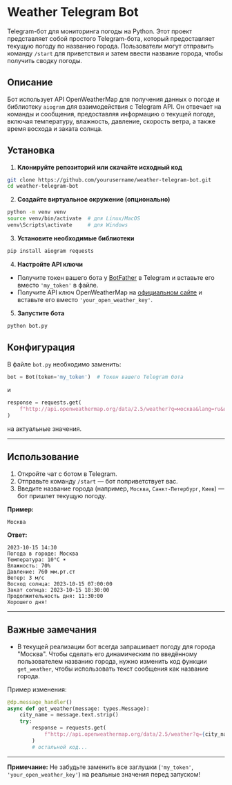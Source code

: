 # Weather Telegram Bot

Telegram-бот для мониторинга погоды на Python. Этот проект представляет собой простого Telegram-бота, который предоставляет текущую погоду по названию города. Пользователи могут отправить команду `/start` для приветствия и затем ввести название города, чтобы получить сводку погоды.

## Описание

Бот использует API OpenWeatherMap для получения данных о погоде и библиотеку `aiogram` для взаимодействия с Telegram API. Он отвечает на команды и сообщения, предоставляя информацию о текущей погоде, включая температуру, влажность, давление, скорость ветра, а также время восхода и заката солнца.

## Установка

1. **Клонируйте репозиторий или скачайте исходный код**

```bash
git clone https://github.com/yourusername/weather-telegram-bot.git
cd weather-telegram-bot
```

2. **Создайте виртуальное окружение (опционально)**

```bash
python -m venv venv
source venv/bin/activate  # для Linux/MacOS
venv\Scripts\activate     # для Windows
```

3. **Установите необходимые библиотеки**

```bash
pip install aiogram requests
```

4. **Настройте API ключи**

- Получите токен вашего бота у [BotFather](https://t.me/BotFather) в Telegram и вставьте его вместо `'my_token'` в файле.
- Получите API ключ OpenWeatherMap на [официальном сайте](https://openweathermap.org/api) и вставьте его вместо `'your_open_weather_key'`.

5. **Запустите бота**

```bash
python bot.py
```

## Конфигурация

В файле `bot.py` необходимо заменить:

```python
bot = Bot(token='my_token')  # Токен вашего Telegram бота
```

и

```python
response = requests.get(
    f"http://api.openweathermap.org/data/2.5/weather?q=москва&lang=ru&units=metric&appid=your_open_weather_key"
)
```

на актуальные значения.

---

## Использование

1. Откройте чат с ботом в Telegram.
2. Отправьте команду `/start` — бот поприветствует вас.
3. Введите название города (например, `Москва`, `Санкт-Петербург`, `Киев`) — бот пришлет текущую погоду.

**Пример:**

```
Москва
```

**Ответ:**

```
2023-10-15 14:30
Погода в городе: Москва
Температура: 10°C ☀️
Влажность: 70%
Давление: 760 мм.рт.ст
Ветер: 3 м/с 
Восход солнца: 2023-10-15 07:00:00
Закат солнца: 2023-10-15 18:30:00
Продолжительность дня: 11:30:00
Хорошего дня!
```

---

## Важные замечания

- В текущей реализации бот всегда запрашивает погоду для города "Москва". Чтобы сделать его динамическим по введённому пользователем названию города, нужно изменить код функции `get_weather`, чтобы использовать текст сообщения как название города.

Пример изменения:

```python
@dp.message_handler()
async def get_weather(message: types.Message):
    city_name = message.text.strip()
    try:
        response = requests.get(
            f"http://api.openweathermap.org/data/2.5/weather?q={city_name}&lang=ru&units=metric&appid=your_open_weather_key"
        )
        # остальной код...
```

---

**Примечание:** Не забудьте заменить все заглушки (`'my_token'`, `'your_open_weather_key'`) на реальные значения перед запуском!
